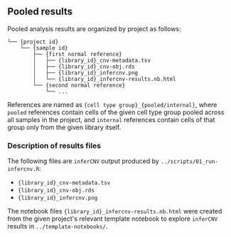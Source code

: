 ## Pooled results

Pooled analysis results are organized by project as follows:

```console
└── {project id}
    └── {sample id}
        ├── {first normal reference}
        │   ├── {library_id}_cnv-metadata.tsv
        │   ├── {library_id}_cnv-obj.rds
        │   ├── {library_id}_infercnv.png
        │   └── {library_id}_infercnv-results.nb.html
        └── {second normal reference}
            └── ...
```

References are named as `{cell type group}_{pooled/internal}`, where `pooled` references contain cells of the given cell type group pooled across all samples in the project, and `internal` references contain cells of that group only from the given library itself.

### Description of results files

The following files are `inferCNV` output produced by `../scripts/01_run-infercnv.R`:

* `{library_id}_cnv-metadata.tsv`
* `{library_id}_cnv-obj.rds`
* `{library_id}_infercnv.png`

The notebook files `{library_id}_infercnv-results.nb.html` were created from the given project's relevant template notebook to explore `inferCNV` results in `../template-notebooks/`.
